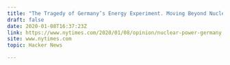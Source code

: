 ```yaml
---
title: "The Tragedy of Germany’s Energy Experiment. Moving Beyond Nuclear at What Cost?"
draft: false
date: 2020-01-08T16:37:23Z
link: https://www.nytimes.com/2020/01/08/opinion/nuclear-power-germany.html?utm_medium=RSS&utm_source=hune
site: www.nytimes.com
topic: Hacker News  

---
```

